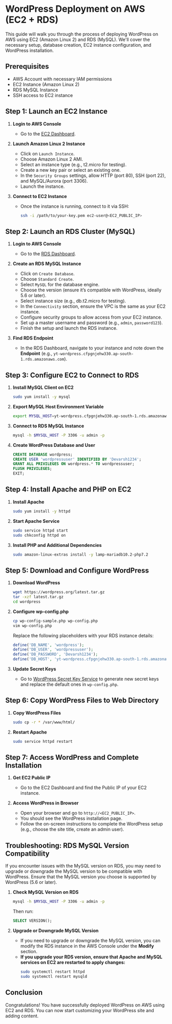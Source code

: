 # WordPress Deployment on AWS (EC2 + RDS)

This guide will walk you through the process of deploying WordPress on AWS using EC2 (Amazon Linux 2) and RDS (MySQL). We'll cover the necessary setup, database creation, EC2 instance configuration, and WordPress installation.

## Prerequisites

- AWS Account with necessary IAM permissions  
- EC2 Instance (Amazon Linux 2)  
- RDS MySQL Instance  
- SSH access to EC2 instance  

## Step 1: Launch an EC2 Instance

1. **Login to AWS Console**
    - Go to the [EC2 Dashboard](https://console.aws.amazon.com/ec2/).

2. **Launch Amazon Linux 2 Instance**
    - Click on `Launch Instance`.
    - Choose Amazon Linux 2 AMI.
    - Select an instance type (e.g., t2.micro for testing).
    - Create a new key pair or select an existing one.
    - In the `Security Groups` settings, allow HTTP (port 80), SSH (port 22), and MySQL/Aurora (port 3306).
    - Launch the instance.

3. **Connect to EC2 Instance**
    - Once the instance is running, connect to it via SSH:
      ```bash
      ssh -i /path/to/your-key.pem ec2-user@<EC2_PUBLIC_IP>
      ```

## Step 2: Launch an RDS Cluster (MySQL)

1. **Login to AWS Console**
    - Go to the [RDS Dashboard](https://console.aws.amazon.com/rds/).

2. **Create an RDS MySQL Instance**
    - Click on `Create Database`.
    - Choose `Standard Create`.
    - Select `MySQL` for the database engine.
    - Choose the version (ensure it’s compatible with WordPress, ideally 5.6 or later).
    - Select instance size (e.g., db.t2.micro for testing).
    - In the `Connectivity` section, ensure the VPC is the same as your EC2 instance.
    - Configure security groups to allow access from your EC2 instance.
    - Set up a master username and password (e.g., `admin`, `password123`).
    - Finish the setup and launch the RDS instance.

3. **Find RDS Endpoint**
    - In the RDS Dashboard, navigate to your instance and note down the **Endpoint** (e.g., `yt-wordpress.cfpgnjehw330.ap-south-1.rds.amazonaws.com`).

## Step 3: Configure EC2 to Connect to RDS

1. **Install MySQL Client on EC2**
    ```bash
    sudo yum install -y mysql
    ```

2. **Export MySQL Host Environment Variable**
    ```bash
    export MYSQL_HOST=yt-wordpress.cfpgnjehw330.ap-south-1.rds.amazonaws.com
    ```

3. **Connect to RDS MySQL Instance**
    ```bash
    mysql -h $MYSQL_HOST -P 3306 -u admin -p
    ```

4. **Create WordPress Database and User**
    ```sql
    CREATE DATABASE wordpress;
    CREATE USER 'wordpressuser' IDENTIFIED BY 'Devarsh1234';
    GRANT ALL PRIVILEGES ON wordpress.* TO wordpressuser;
    FLUSH PRIVILEGES;
    EXIT;
    ```

## Step 4: Install Apache and PHP on EC2

1. **Install Apache**
    ```bash
    sudo yum install -y httpd
    ```

2. **Start Apache Service**
    ```bash
    sudo service httpd start
    sudo chkconfig httpd on
    ```

3. **Install PHP and Additional Dependencies**
    ```bash
    sudo amazon-linux-extras install -y lamp-mariadb10.2-php7.2
    ```

## Step 5: Download and Configure WordPress

1. **Download WordPress**
    ```bash
    wget https://wordpress.org/latest.tar.gz
    tar -xzf latest.tar.gz
    cd wordpress
    ```

2. **Configure wp-config.php**
    ```bash
    cp wp-config-sample.php wp-config.php
    vim wp-config.php
    ```

    Replace the following placeholders with your RDS instance details:
    ```php
    define('DB_NAME', 'wordpress');
    define('DB_USER', 'wordpressuser');
    define('DB_PASSWORD', 'Devarsh1234');
    define('DB_HOST', 'yt-wordpress.cfpgnjehw330.ap-south-1.rds.amazonaws.com');
    ```

3. **Update Secret Keys**
    - Go to [WordPress Secret Key Service](https://api.wordpress.org/secret-key/1.1/salt/) to generate new secret keys and replace the default ones in `wp-config.php`.

## Step 6: Copy WordPress Files to Web Directory

1. **Copy WordPress Files**
    ```bash
    sudo cp -r * /var/www/html/
    ```

2. **Restart Apache**
    ```bash
    sudo service httpd restart
    ```

## Step 7: Access WordPress and Complete Installation

1. **Get EC2 Public IP**
    - Go to the EC2 Dashboard and find the Public IP of your EC2 instance.

2. **Access WordPress in Browser**
    - Open your browser and go to `http://<EC2_PUBLIC_IP>`.
    - You should see the WordPress installation page.
    - Follow the on-screen instructions to complete the WordPress setup (e.g., choose the site title, create an admin user).

## Troubleshooting: RDS MySQL Version Compatibility

If you encounter issues with the MySQL version on RDS, you may need to upgrade or downgrade the MySQL version to be compatible with WordPress. Ensure that the MySQL version you choose is supported by WordPress (5.6 or later).

1. **Check MySQL Version on RDS**
    ```bash
    mysql -h $MYSQL_HOST -P 3306 -u admin -p
    ```
    Then run:
    ```sql
    SELECT VERSION();
    ```

2. **Upgrade or Downgrade MySQL Version**
    - If you need to upgrade or downgrade the MySQL version, you can modify the RDS instance in the AWS Console under the **Modify** section.
    - **If you upgrade your RDS version, ensure that Apache and MySQL services on EC2 are restarted to apply changes:**
      ```bash
      sudo systemctl restart httpd
      sudo systemctl restart mysqld
      ```

## Conclusion

Congratulations! You have successfully deployed WordPress on AWS using EC2 and RDS. You can now start customizing your WordPress site and adding content.
